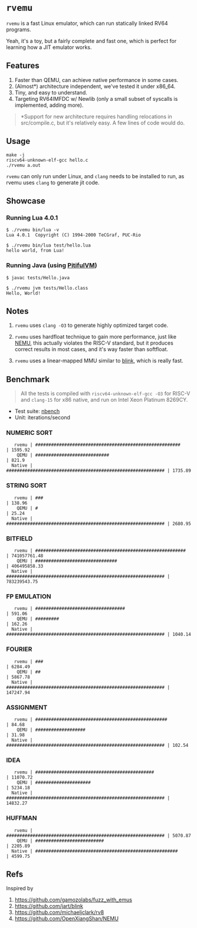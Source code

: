 # `rvemu`

`rvemu` is a fast Linux emulator, which can run statically linked RV64 programs.

Yeah, it's a toy, but a fairly complete and fast one, which is perfect for learning how a JIT emulator works.

## Features

1. Faster than QEMU, can achieve native performance in some cases.
2. (Almost*) architecture independent, we've tested it under x86_64.
3. Tiny, and easy to understand.
4. Targeting RV64IMFDC w/ Newlib (only a small subset of syscalls is implemented, adding more).

> *Support for new architecture requires handling relocations in src/compile.c, but it's relatively easy. A few lines of code would do.

## Usage

```
make -j
riscv64-unknown-elf-gcc hello.c
./rvemu a.out
```

`rvemu` can only run under Linux, and `clang` needs to be installed to run, as rvemu uses `clang` to generate jit code.

## Showcase

### Running Lua 4.0.1

```
$ ./rvemu bin/lua -v
Lua 4.0.1  Copyright (C) 1994-2000 TeCGraf, PUC-Rio

$ ./rvemu bin/lua test/hello.lua
hello world, from Lua!
```

### Running Java (using [PitifulVM](https://github.com/sysprog21/pitifulvm))

```
$ javac tests/Hello.java

$ ./rvemu jvm tests/Hello.class
Hello, World!
```

## Notes

1. `rvemu` uses `clang -O3` to generate highly optimized target code.

2. `rvemu` uses hardfloat technique to gain more performance, just like [NEMU](https://github.com/OpenXiangShan/NEMU), this actually violates the RISC-V standard, but it produces correct results in most cases, and it's way faster than softfloat.

3. `rvemu` uses a linear-mapped MMU similar to [blink](https://github.com/jart/blink), which is really fast.


## Benchmark

> All the tests is compiled with `riscv64-unknown-elf-gcc -O3` for RISC-V and `clang-15` for x86 native, and run on Intel Xeon Platinum 8269CY.


- Test suite: [nbench](https://github.com/nfinit/ansibench/tree/master/nbench)
- Unit: iterations/second

### NUMERIC SORT

```
   rvemu | #######################################################      | 1595.92
    QEMU | ############################                                 | 821.9
  Native | ############################################################ | 1735.89
```


### STRING SORT

```
   rvemu | ###                                                          | 138.96
    QEMU | #                                                            | 25.24
  Native | ############################################################ | 2680.95
```


### BITFIELD

```
   rvemu | #########################################################    | 741057761.48
    QEMU | ###############################                              | 406495858.33
  Native | ############################################################ | 783239543.75
```


### FP EMULATION

```
   rvemu | ##################################                           | 591.06
    QEMU | #########                                                    | 162.26
  Native | ############################################################ | 1040.14
```


### FOURIER

```
   rvemu | ###                                                          | 6284.49
    QEMU | ##                                                           | 5867.78
  Native | ############################################################ | 147247.94
```


### ASSIGNMENT

```
   rvemu | ##################################################           | 84.68
    QEMU | ###################                                          | 31.98
  Native | ############################################################ | 102.54
```


### IDEA

```
   rvemu | #############################################                | 11070.72
    QEMU | #####################                                        | 5234.18
  Native | ############################################################ | 14832.27
```


### HUFFMAN

```
   rvemu | ############################################################ | 5070.87
    QEMU | ##########################                                   | 2205.89
  Native | ######################################################       | 4599.75
```

## Refs

Inspired by

1. https://github.com/gamozolabs/fuzz_with_emus
2. https://github.com/jart/blink
3. https://github.com/michaeljclark/rv8
4. https://github.com/OpenXiangShan/NEMU